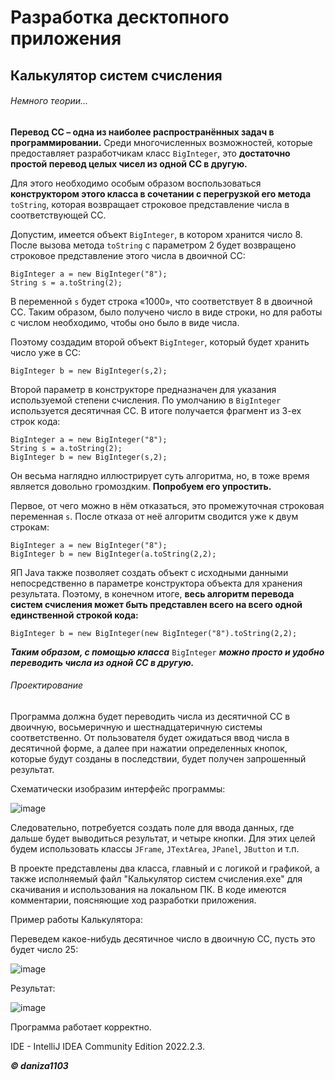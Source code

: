 # Разработка десктопного приложения
## Калькулятор систем счисления

###### Немного теории...

**Перевод СС – одна из наиболее распространённых задач в программировании.** Среди многочисленных возможностей, которые предоставляет разработчикам класс `BigInteger`, это **достаточно простой перевод целых чисел из одной СС в другую.**

Для этого необходимо особым образом воспользоваться **конструктором этого класса в сочетании с перегрузкой его метода** `toString`, которая возвращает строковое представление числа в соответствующей СС.

Допустим, имеется объект `BigInteger`, в котором хранится число 8. После вызова метода `toString` с параметром 2 будет возвращено строковое представление этого числа в двоичной СС:

```
BigInteger a = new BigInteger("8");
String s = a.toString(2);
```

В переменной `s` будет строка «1000», что соответствует 8 в двоичной СС. Таким образом, было получено число в виде строки, но для работы с числом необходимо, чтобы оно было в виде числа.

Поэтому создадим второй объект `BigInteger`, который будет хранить число уже в СС:

```
BigInteger b = new BigInteger(s,2);
```

Второй параметр в конструкторе предназначен для указания используемой степени счисления. По умолчанию в `BigInteger` используется десятичная СС. В итоге получается фрагмент из 3-ех строк кода:

```
BigInteger a = new BigInteger("8");
String s = a.toString(2);
BigInteger b = new BigInteger(s,2);
```

Он весьма наглядно иллюстрирует суть алгоритма, но, в тоже время является довольно громоздким. **Попробуем его упростить.**

Первое, от чего можно в нём отказаться, это промежуточная строковая переменная `s`. После отказа от неё алгоритм сводится уже к двум строкам:
```
BigInteger a = new BigInteger("8");
BigInteger b = new BigInteger(a.toString(2,2);
```

ЯП Java также позволяет создать объект с исходными данными непосредственно в параметре конструктора объекта для хранения результата. Поэтому, в конечном итоге, **весь алгоритм перевода систем счисления может быть представлен всего на всего одной единственной строкой кода:** 

```
BigInteger b = new BigInteger(new BigInteger("8").toString(2,2);
```

***Таким образом, с помощью класса*** `BigInteger` ***можно просто и удобно переводить числа из одной СС в другую.***

###### Проектирование

Программа должна будет переводить числа из десятичной СС в двоичную, восьмеричную и шестнадцатеричную системы соответственно. От пользователя будет ожидаться ввод числа в десятичной форме, а далее при нажатии определенных кнопок, которые будут созданы в последствии, будет получен запрошенный результат. 

Схематически изобразим интерфейс программы:

![image](https://user-images.githubusercontent.com/62215011/200132520-305dbf06-e444-464c-ba84-2bd4ee4d3478.png)

Следовательно, потребуется создать поле для ввода данных, где дальше будет выводиться результат, и четыре кнопки. Для этих целей будем использовать классы `JFrame`, `JTextArea`, `JPanel`, `JButton` и т.п.

В проекте представлены два класса, главный и с логикой и графикой, а также исполняемый файл "Калькулятор систем счисления.exe" для скачивания и использования на локальном ПК. В коде имеются комментарии, поясняющие ход разработки приложения.

Пример работы Калькулятора:

Переведем какое-нибудь десятичное число в двоичную СС, пусть это будет число 25: 

![image](https://user-images.githubusercontent.com/62215011/200132769-0b873272-4c7e-4e41-bb25-8c7f9ad85541.png)

Результат: 

![image](https://user-images.githubusercontent.com/62215011/200132846-cc87f8ef-a1de-4a14-8d2c-8b04b1091cfe.png)

Программа работает корректно.

IDE - IntelliJ IDEA Community Edition 2022.2.3.

***© daniza1103***
